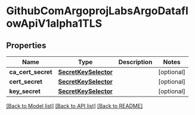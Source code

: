 # GithubComArgoprojLabsArgoDataflowApiV1alpha1TLS

## Properties
Name | Type | Description | Notes
------------ | ------------- | ------------- | -------------
**ca_cert_secret** | [**SecretKeySelector**](SecretKeySelector.md) |  | [optional] 
**cert_secret** | [**SecretKeySelector**](SecretKeySelector.md) |  | [optional] 
**key_secret** | [**SecretKeySelector**](SecretKeySelector.md) |  | [optional] 

[[Back to Model list]](../README.md#documentation-for-models) [[Back to API list]](../README.md#documentation-for-api-endpoints) [[Back to README]](../README.md)


